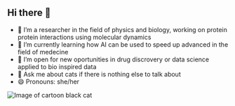 ## Hi there 👋

- 🔭 I’m a researcher in the field of physics and biology, working on protein protein interactions using molecular dynamics
- 🌱 I’m currently learning how AI can be used to speed up advanced in the field of medecine 
- 🤔 I’m open for new oportunities in drug discrovery or data science applied to bio inspired data
- 💬 Ask me about cats if there is nothing else to talk about
- 😄 Pronouns: she/her

![Image of cartoon black cat](https://gifdb.com/images/high/angry-black-cat-cartoon-oftm3bpqu6awsdtr.gif)

<!--
**llisabere/llisabere** is a ✨ _special_ ✨ repository because its `README.md` (this file) appears on your GitHub profile.
